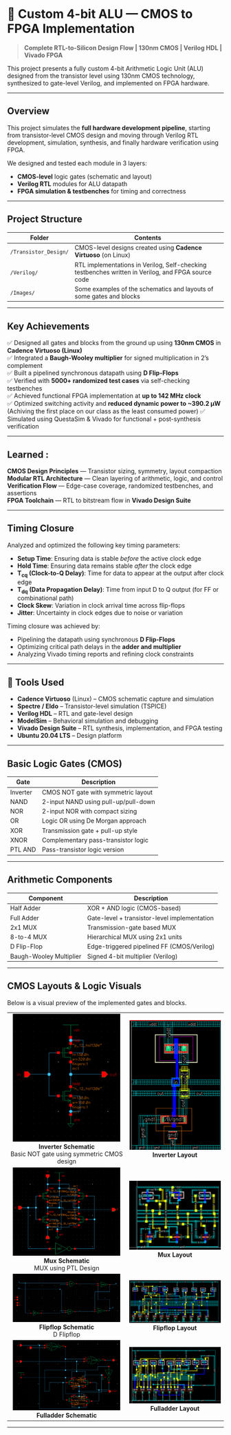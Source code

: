 # 🔬 Custom 4-bit ALU — CMOS to FPGA Implementation

> **Complete RTL-to-Silicon Design Flow | 130nm CMOS | Verilog HDL | Vivado FPGA**

This project presents a fully custom 4-bit Arithmetic Logic Unit (ALU) designed from the transistor level using 130nm CMOS technology, synthesized to gate-level Verilog, and implemented on FPGA hardware.

---

## Overview

This project simulates the **full hardware development pipeline**, starting from transistor-level CMOS design and moving through Verilog RTL development, simulation, synthesis, and finally hardware verification using FPGA.

We designed and tested each module in 3 layers:
- **CMOS-level** logic gates (schematic and layout)
- **Verilog RTL** modules for ALU datapath
- **FPGA simulation & testbenches** for timing and correctness

---

## Project Structure

| Folder                   | Contents |
|--------------------------|----------|
| `/Transistor_Design/`    | CMOS-level designs created using **Cadence Virtuoso** (on Linux) |
| `/Verilog/`              | RTL implementations in Verilog, Self-checking testbenches written in Verilog, and FPGA source code |
| `/Images/`               | Some examples of the schematics and layouts of some gates and blocks |
---

## Key Achievements

✅ Designed all gates and blocks from the ground up using **130nm CMOS** in **Cadence Virtuoso (Linux)**  
✅ Integrated a **Baugh-Wooley multiplier** for signed multiplication in 2’s complement  
✅ Built a pipelined synchronous datapath using **D Flip-Flops**  
✅ Verified with **5000+ randomized test cases** via self-checking testbenches  
✅ Achieved functional FPGA implementation at **up to 142 MHz clock**  
✅ Optimized switching activity and **reduced dynamic power to ~390.2 μW** 
    (Achiving the first place on our class as the least consumed power) 
✅ Simulated using QuestaSim & Vivado for functional + post-synthesis verification  

---

## Learned :

**CMOS Design Principles** — Transistor sizing, symmetry, layout compaction  
**Modular RTL Architecture** — Clean layering of arithmetic, logic, and control  
**Verification Flow** — Edge-case coverage, randomized testbenches, and assertions  
**FPGA Toolchain** — RTL to bitstream flow in **Vivado Design Suite**  

---

## Timing Closure 

Analyzed and optimized the following key timing parameters:

- **Setup Time**: Ensuring data is stable *before* the active clock edge
- **Hold Time**: Ensuring data remains stable *after* the clock edge
- **T<sub>cq</sub> (Clock-to-Q Delay)**: Time for data to appear at the output after clock edge
- **T<sub>dq</sub> (Data Propagation Delay)**: Time from input D to Q output (for FF or combinational path)
- **Clock Skew**: Variation in clock arrival time across flip-flops
- **Jitter**: Uncertainty in clock edges due to noise or variation

Timing closure was achieved by:
- Pipelining the datapath using synchronous **D Flip-Flops**
- Optimizing critical path delays in the **adder and multiplier**
- Analyzing Vivado timing reports and refining clock constraints
---

## 🔧 Tools Used

- **Cadence Virtuoso** (Linux) – CMOS schematic capture and simulation  
- **Spectre / Eldo** – Transistor-level simulation (TSPICE)  
- **Verilog HDL** – RTL and gate-level design  
- **ModelSim** – Behavioral simulation and debugging  
- **Vivado Design Suite** – RTL synthesis, implementation, and FPGA testing  
- **Ubuntu 20.04 LTS** – Design platform

---

## Basic Logic Gates (CMOS)

| Gate        | Description                         |
|-------------|-------------------------------------|
| Inverter    | CMOS NOT gate with symmetric layout |
| NAND        | 2-input NAND using pull-up/pull-down |
| NOR         | 2-input NOR with compact sizing     |
| OR          | Logic OR using De Morgan approach   |
| XOR         | Transmission gate + pull-up style   |
| XNOR        | Complementary pass-transistor logic |
| PTL AND     | Pass-transistor logic version       |

---

## Arithmetic Components

| Component     | Description                                |
|---------------|--------------------------------------------|
| Half Adder    | XOR + AND logic (CMOS-based)               |
| Full Adder    | Gate-level + transistor-level implementation |
| 2x1 MUX       | Transmission-gate based MUX                |
| 8-to-4 MUX    | Hierarchical MUX using 2x1 units           |
| D Flip-Flop   | Edge-triggered pipelined FF (CMOS/Verilog) |
| Baugh-Wooley Multiplier | Signed 4-bit multiplier (Verilog)  |

---

## CMOS Layouts & Logic Visuals

Below is a visual preview of the implemented gates and blocks.

<div align="center">

<table>
  <tr>
    <td align="center">
      <img src="Images/Inv_Sch.png" width="250"/><br/>
      <b>Inverter Schematic</b><br/>
      Basic NOT gate using symmetric CMOS design
    </td>
    <td align="center">
      <img src="Images/Inv_Layout.png" width="250"/><br/>
      <b>Inverter Layout</b><br/>
    </td>
  </tr>
  <tr>
    <td align="center">
      <img src="Images/Mux_Sch.png" width="250"/><br/>
      <b>Mux Schematic</b><br/>
      MUX using PTL Design
    </td>
    <td align="center">
      <img src="Images/Mux_Layout.png" width="250"/><br/>
      <b>Mux Layout</b><br/>
    </td>
  </tr>
  <tr>
    <td align="center">
      <img src="Images/Flipflop_Sch.png" width="250"/><br/>
      <b>Flipflop Schematic</b><br/>
      D Flipflop
    </td>
    <td align="center">
      <img src="Images/Flipflop_Layout.png" width="250"/><br/>
      <b>Flipflop Layout</b><br/>
    </td>
  </tr>
  <tr>
    <td align="center">
      <img src="Images/Full_Adder_Sch.png" width="250"/><br/>
      <b>Fulladder Schematic</b><br/>
    </td>
    <td align="center">
      <img src="Images/Full_Adder_Layout.png" width="250"/><br/>
      <b>Fulladder Layout</b><br/>
    </td>
  </tr>
</table>

</div>

---
